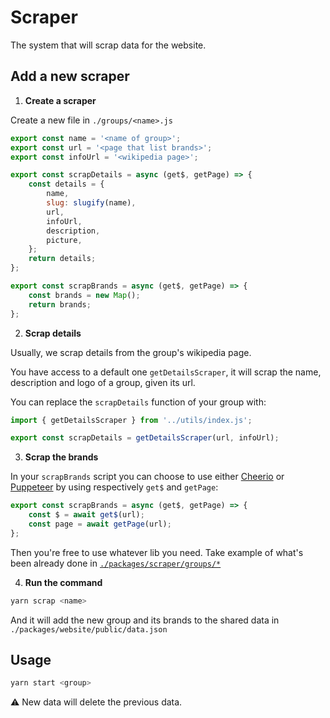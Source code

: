 # Scraper

The system that will scrap data for the website.

## Add a new scraper

1. **Create a scraper**

Create a new file in `./groups/<name>.js`

```js
export const name = '<name of group>';
export const url = '<page that list brands>';
export const infoUrl = '<wikipedia page>';

export const scrapDetails = async (get$, getPage) => {
    const details = {
        name,
        slug: slugify(name),
        url,
        infoUrl,
        description,
        picture,
    };
    return details;
};

export const scrapBrands = async (get$, getPage) => {
    const brands = new Map();
    return brands;
};
```

2. **Scrap details**

Usually, we scrap details from the group's wikipedia page.

You have access to a default one `getDetailsScraper`, it will scrap the name, description and logo of a group, given its url.

You can replace the `scrapDetails` function of your group with:

```js
import { getDetailsScraper } from '../utils/index.js';

export const scrapDetails = getDetailsScraper(url, infoUrl);
```

3. **Scrap the brands**

In your `scrapBrands` script you can choose to use either [Cheerio](https://cheerio.js.org/) or [Puppeteer](https://pptr.dev/#?product=Puppeteer&version=v10.4.0&show=outline) by using respectively `get$` and `getPage`:

```js
export const scrapBrands = async (get$, getPage) => {
    const $ = await get$(url);
    const page = await getPage(url);
};
```

Then you're free to use whatever lib you need. Take example of what's been already done in [`./packages/scraper/groups/*`](./groups)

4. **Run the command**

```bash
yarn scrap <name>
```

And it will add the new group and its brands to the shared data in `./packages/website/public/data.json`

## Usage

```bash
yarn start <group>
```

:warning: New data will delete the previous data.
